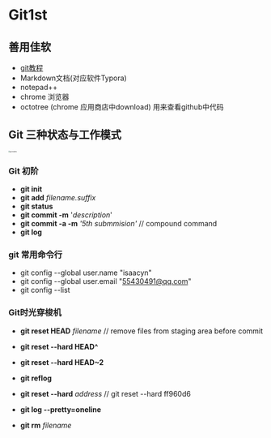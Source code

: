 # Git1st

## 善用佳软

- [git教程](https://www.bilibili.com/video/BV1up4y167fn?p=1)
- Markdown文档(对应软件Typora)
- notepad++
- chrome 浏览器
- octotree (chrome 应用商店中download) 用来查看github中代码


## Git 三种状态与工作模式

<img src="https://git-scm.com/figures/18333fig0106-tn.png" alt="git modes" style="zoom:20%;" />

### Git 初阶

- **git init**
- **git add** *filename.suffix*
- **git status**
- **git commit -m** '*description*'
- **git commit -a -m**  *'5th submmision'* // compound command
- **git log**

### git 常用命令行

- git config --global user.name "isaacyn"
- git config --global user.email "55430491@qq.com"
- git config --list

### Git时光穿梭机

- **git reset HEAD** *filename*  // remove files from staging area before commit

- **git reset --hard HEAD^**

- **git reset --hard HEAD~2**

- **git reflog**

- **git reset --hard** *address* // git reset --hard ff960d6

- **git log --pretty=oneline**

- **git rm** *filename*
